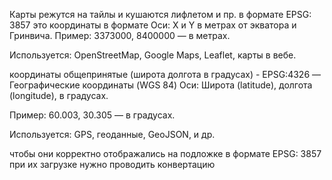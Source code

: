 Карты режутся на тайлы и кушаются лифлетом и пр. в формате  EPSG: 3857
это координаты в формате Оси: X и Y в метрах от экватора и Гринвича.
Пример: 3373000, 8400000 — в метрах.

Используется: OpenStreetMap, Google Maps, Leaflet, карты в вебе.


координаты общепринятые (широта долгота в градусах) - EPSG:4326 — Географические координаты (WGS 84)
Оси: Широта (latitude), долгота (longitude), в градусах.

Пример: 60.003, 30.305 — в градусах.

Используется: GPS, геоданные, GeoJSON, и др.


чтобы они корректно отображались на подложке в формате EPSG: 3857 при их загрузке нужно проводить 
конвертацию